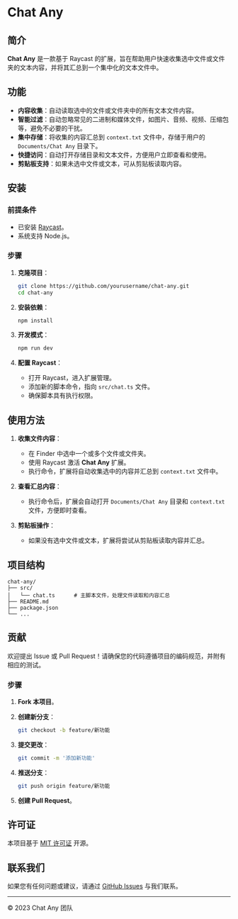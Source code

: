 # Chat Any

## 简介

**Chat Any** 是一款基于 Raycast 的扩展，旨在帮助用户快速收集选中文件或文件夹的文本内容，并将其汇总到一个集中化的文本文件中。

## 功能

- **内容收集**：自动读取选中的文件或文件夹中的所有文本文件内容。
- **智能过滤**：自动忽略常见的二进制和媒体文件，如图片、音频、视频、压缩包等，避免不必要的干扰。
- **集中存储**：将收集的内容汇总到 `context.txt` 文件中，存储于用户的 `Documents/Chat Any` 目录下。
- **快捷访问**：自动打开存储目录和文本文件，方便用户立即查看和使用。
- **剪贴板支持**：如果未选中文件或文本，可从剪贴板读取内容。

## 安装

### 前提条件

- 已安装 [Raycast](https://www.raycast.com/)。
- 系统支持 Node.js。

### 步骤

1. **克隆项目**：

   ```bash
   git clone https://github.com/yourusername/chat-any.git
   cd chat-any
   ```

2. **安装依赖**：

   ```bash
   npm install
   ```

3. **开发模式**：

   ```bash
   npm run dev
   ```

4. **配置 Raycast**：

   - 打开 Raycast，进入扩展管理。
   - 添加新的脚本命令，指向 `src/chat.ts` 文件。
   - 确保脚本具有执行权限。

## 使用方法

1. **收集文件内容**：

   - 在 Finder 中选中一个或多个文件或文件夹。
   - 使用 Raycast 激活 **Chat Any** 扩展。
   - 执行命令，扩展将自动收集选中的内容并汇总到 `context.txt` 文件中。

2. **查看汇总内容**：

   - 执行命令后，扩展会自动打开 `Documents/Chat Any` 目录和 `context.txt` 文件，方便即时查看。

3. **剪贴板操作**：

   - 如果没有选中文件或文本，扩展将尝试从剪贴板读取内容并汇总。

## 项目结构

```
chat-any/
├── src/
│   └── chat.ts      # 主脚本文件，处理文件读取和内容汇总
├── README.md
├── package.json
└── ...
```

## 贡献

欢迎提出 Issue 或 Pull Request！请确保您的代码遵循项目的编码规范，并附有相应的测试。

### 步骤

1. **Fork 本项目**。
2. **创建新分支**：

   ```bash
   git checkout -b feature/新功能
   ```

3. **提交更改**：

   ```bash
   git commit -m '添加新功能'
   ```

4. **推送分支**：

   ```bash
   git push origin feature/新功能
   ```

5. **创建 Pull Request**。

## 许可证

本项目基于 [MIT 许可证](LICENSE) 开源。

## 联系我们

如果您有任何问题或建议，请通过 [GitHub Issues](https://github.com/yourusername/chat-any/issues) 与我们联系。

---

© 2023 Chat Any 团队
